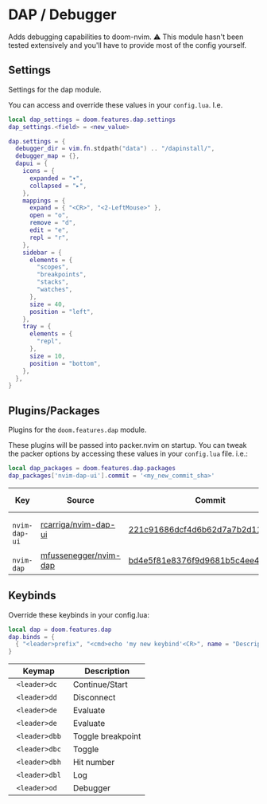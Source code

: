 # DAP / Debugger

Adds debugging capabilities to doom-nvim.
⚠️ This module hasn't been tested extensively and you'll have to provide
most of the config yourself.


## Settings

Settings for the dap module.

You can access and override these values in your `config.lua`. I.e.
```lua
local dap_settings = doom.features.dap.settings
dap_settings.<field> = <new_value>
```
```lua
dap.settings = {
  debugger_dir = vim.fn.stdpath("data") .. "/dapinstall/",
  debugger_map = {},
  dapui = {
    icons = {
      expanded = "▾",
      collapsed = "▸",
    },
    mappings = {
      expand = { "<CR>", "<2-LeftMouse>" },
      open = "o",
      remove = "d",
      edit = "e",
      repl = "r",
    },
    sidebar = {
      elements = {
        "scopes",
        "breakpoints",
        "stacks",
        "watches",
      },
      size = 40,
      position = "left",
    },
    tray = {
      elements = {
        "repl",
      },
      size = 10,
      position = "bottom",
    },
  },
}
```



## Plugins/Packages

Plugins for the `doom.features.dap` module.

These plugins will be passed into packer.nvim on startup.  You can tweak
the packer options by accessing these values in your `config.lua` file.
i.e.:

```lua
local dap_packages = doom.features.dap.packages
dap_packages['nvim-dap-ui'].commit = '<my_new_commit_sha>'
```

|         Key |                Source |                            Commit | Is Lazy? |
| ----------- | --------------------- | --------------------------------- | -------- |
| <code> nvim-dap-ui </code> | [rcarriga/nvim-dap-ui](https://github.com/rcarriga/nvim-dap-ui) | [221c91686dcf4d6b62d7a7b2d112e0b13](https://github.com/rcarriga/nvim-dap-ui/commit/1cd4764221c91686dcf4d6b62d7a7b2d112e0b13) |          |
| <code> nvim-dap </code> | [mfussenegger/nvim-dap](https://github.com/mfussenegger/nvim-dap) | [bd4e5f81e8376f9d9681b5c4ee4483c25](https://github.com/mfussenegger/nvim-dap/commit/0b320f5bd4e5f81e8376f9d9681b5c4ee4483c25) |          |

## Keybinds

Override these keybinds in your config.lua:

```lua
local dap = doom.features.dap
dap.binds = {
  { "<leader>prefix", "<cmd>echo 'my new keybind'<CR>", name = "Description for my new keybind" }
}
```

|      Keymap |       Description |
| ----------- | ----------------- |
| <code> &lt;leader&gt;dc </code> |    Continue/Start |
| <code> &lt;leader&gt;dd </code> |        Disconnect |
| <code> &lt;leader&gt;de </code> |          Evaluate |
| <code> &lt;leader&gt;de </code> |          Evaluate |
| <code> &lt;leader&gt;dbb </code> | Toggle breakpoint |
| <code> &lt;leader&gt;dbc </code> |            Toggle |
| <code> &lt;leader&gt;dbh </code> |        Hit number |
| <code> &lt;leader&gt;dbl </code> |               Log |
| <code> &lt;leader&gt;od </code> |          Debugger |
